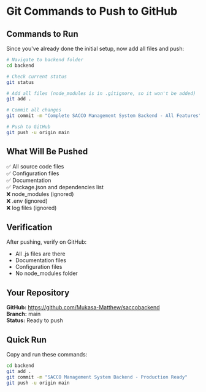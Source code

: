 # Git Commands to Push to GitHub

## Commands to Run

Since you've already done the initial setup, now add all files and push:

```bash
# Navigate to backend folder
cd backend

# Check current status
git status

# Add all files (node_modules is in .gitignore, so it won't be added)
git add .

# Commit all changes
git commit -m "Complete SACCO Management System Backend - All Features"

# Push to GitHub
git push -u origin main
```

## What Will Be Pushed

✅ All source code files  
✅ Configuration files  
✅ Documentation  
✅ Package.json and dependencies list  
❌ node_modules (ignored)  
❌ .env (ignored)  
❌ log files (ignored)  

## Verification

After pushing, verify on GitHub:
- All .js files are there
- Documentation files
- Configuration files
- No node_modules folder

## Your Repository

**GitHub:** https://github.com/Mukasa-Matthew/saccobackend  
**Branch:** main  
**Status:** Ready to push

## Quick Run

Copy and run these commands:

```bash
cd backend
git add .
git commit -m "SACCO Management System Backend - Production Ready"
git push -u origin main
```

